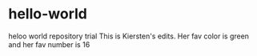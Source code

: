 # hello-world
heloo world repository trial
This is Kiersten's edits. Her fav color is green and her fav number is 16
